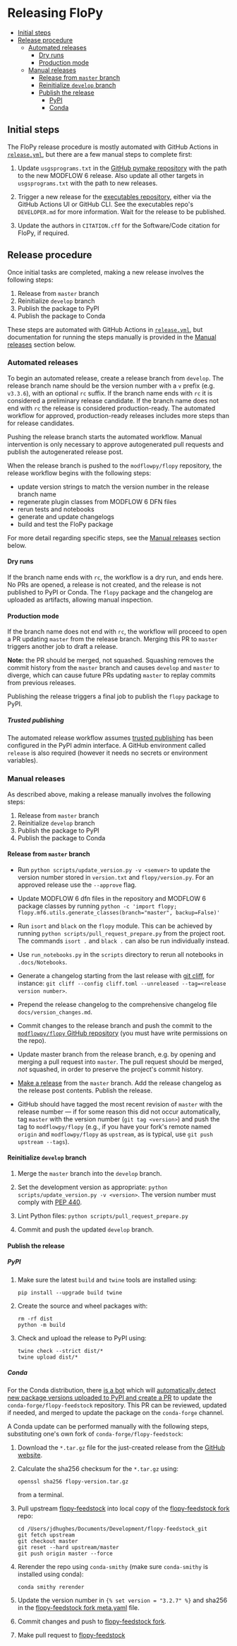 # Releasing FloPy

<!-- START doctoc generated TOC please keep comment here to allow auto update -->
<!-- DON'T EDIT THIS SECTION, INSTEAD RE-RUN doctoc TO UPDATE -->

- [Initial steps](#initial-steps)
- [Release procedure](#release-procedure)
  - [Automated releases](#automated-releases)
    - [Dry runs](#dry-runs)
    - [Production mode](#production-mode)
  - [Manual releases](#manual-releases)
    - [Release from `master` branch](#release-from-master-branch)
    - [Reinitialize `develop` branch](#reinitialize-develop-branch)
    - [Publish the release](#publish-the-release)
      - [PyPI](#pypi)
      - [Conda](#conda)

<!-- END doctoc generated TOC please keep comment here to allow auto update -->


## Initial steps

The FloPy release procedure is mostly automated with GitHub Actions in [`release.yml`](../.github/workflows/release.yml), but there are a few manual steps to complete first:

1.  Update `usgsprograms.txt` in the [GitHub pymake repository](https://github.com/modflowpy/pymake) with the path to the new MODFLOW 6 release. Also update all other targets in `usgsprograms.txt` with the path to new releases.

2.  Trigger a new release for the [executables repository](https://github.com/MODFLOW-USGS/executables), either via the GitHub Actions UI or GitHub CLI. See the executables repo's `DEVELOPER.md` for more information. Wait for the release to be published.

3. Update the authors in `CITATION.cff` for the Software/Code citation for FloPy, if required.


## Release procedure

Once initial tasks are completed, making a new release involves the following steps:

1. Release from `master` branch
2. Reinitialize `develop` branch
3. Publish the package to PyPI
4. Publish the package to Conda

These steps are automated with GitHub Actions in [`release.yml`](../.github/workflows/release.yml), but documentation for running the steps manually is provided in the [Manual releases](#manual-releases) section below.

### Automated releases

To begin an automated release, create a release branch from `develop`. The release branch name should be the version number with a `v` prefix (e.g. `v3.3.6`), with an optional `rc` suffix. If the branch name ends with `rc` it is considered a preliminary release candidate. If the branch name does not end with `rc` the release is considered production-ready. The automated workflow for approved, production-ready releases includes more steps than for release candidates.

Pushing the release branch starts the automated workflow. Manual intervention is only necessary to approve autogenerated pull requests and publish the autogenerated release post.

When the release branch is pushed to the `modflowpy/flopy` repository, the release workflow begins with the following steps:

- update version strings to match the version number in the release branch name
- regenerate plugin classes from MODFLOW 6 DFN files
- rerun tests and notebooks
- generate and update changelogs
- build and test the FloPy package

For more detail regarding specific steps, see the [Manual releases](#manual-releases) section below.

#### Dry runs

If the branch name ends with `rc`, the workflow is a dry run, and ends here. No PRs are opened, a release is not created, and the release is not published to PyPI or Conda. The `flopy` package and the changelog are uploaded as artifacts, allowing manual inspection.

#### Production mode

If the branch name does not end with `rc`, the workflow will proceed to open a PR updating `master` from the release branch. Merging this PR to `master` triggers another job to draft a release.

**Note:** the PR should be merged, not squashed. Squashing removes the commit history from the `master` branch and causes `develop` and `master` to diverge, which can cause future PRs updating `master` to replay commits from previous releases.

Publishing the release triggers a final job to publish the `flopy` package to PyPI.

##### Trusted publishing

The automated release workflow assumes [trusted publishing](https://docs.pypi.org/trusted-publishers/) has been configured in the PyPI admin interface. A GitHub environment called `release` is also required (however it needs no secrets or environment variables).

### Manual releases

As described above, making a release manually involves the following steps:

1. Release from `master` branch
2. Reinitialize `develop` branch
3. Publish the package to PyPI
4. Publish the package to Conda


#### Release from `master` branch

- Run `python scripts/update_version.py -v <semver>` to update the version number stored in `version.txt` and `flopy/version.py`. For an approved release use the `--approve` flag.

- Update MODFLOW 6 dfn files in the repository and MODFLOW 6 package classes by running `python -c 'import flopy; flopy.mf6.utils.generate_classes(branch="master", backup=False)'`

- Run `isort` and `black` on the `flopy` module. This can be achieved by running `python scripts/pull_request_prepare.py` from the project root. The commands `isort .` and `black .` can also be run individually instead.

- Use `run_notebooks.py` in the `scripts` directory to rerun all notebooks in `.docs/Notebooks`.

- Generate a changelog starting from the last release with [git cliff](https://github.com/orhun/git-cliff), for instance: `git cliff --config cliff.toml --unreleased --tag=<release version number>`.

- Prepend the release changelog to the comprehensive changelog file `docs/version_changes.md`.

- Commit changes to the release branch and push the commit to the [`modflowpy/flopy` GitHub repository](https://github.com/modflowpy/flopy) (you must have write permissions on the repo).

- Update master branch from the release branch, e.g. by opening and merging a pull request into `master`. The pull request should be merged, *not* squashed, in order to preserve the project's commit history.

- [Make a release](https://github.com/modflowpy/flopy/releases) from the `master` branch. Add the release changelog as the release post contents. Publish the release.

- GitHub should have tagged the most recent revision of `master` with the release number &mdash; if for some reason this did not occur automatically, tag `master` with the version number (`git tag <version>`) and push the tag to `modflowpy/flopy` (e.g., if you have your fork's remote named `origin` and `modflowpy/flopy` as `upstream`, as is typical, use `git push upstream --tags`).


#### Reinitialize `develop` branch

1.  Merge the `master` branch into the `develop` branch.

2.  Set the development version as appropriate: `python scripts/update_version.py -v <version>`. The version number must comply with [PEP 440](https://peps.python.org/pep-0440/).

3.  Lint Python files: `python scripts/pull_request_prepare.py`

4.  Commit and push the updated `develop` branch.


#### Publish the release

##### PyPI

1.  Make sure the latest `build` and `twine` tools are installed using:

    ```
    pip install --upgrade build twine
    ```

2.  Create the source and wheel packages with:

    ```
    rm -rf dist
    python -m build
    ```

3.  Check and upload the release to PyPI using:

    ```
    twine check --strict dist/*
    twine upload dist/*
    ```

##### Conda

For the Conda distribution, there [is a bot](https://github.com/regro-cf-autotick-bot) which will [automatically detect new package versions uploaded to PyPI and create a PR](https://github.com/conda-forge/flopy-feedstock/pull/50) to update the `conda-forge/flopy-feedstock` repository. This PR can be reviewed, updated if needed, and merged to update the package on the `conda-forge` channel.

A Conda update can be performed manually with the following steps, substituting one's own fork of `conda-forge/flopy-feedstock`:

1.  Download the `*.tar.gz` file for the just-created release from the [GitHub website](https://github.com/modflowpy/flopy/releases).

2.  Calculate the sha256 checksum for the `*.tar.gz` using:

    ```
    openssl sha256 flopy-version.tar.gz
    ```

    from a terminal.

3.  Pull upstream [flopy-feedstock](https://github.com/conda-forge/flopy-feedstock) into local copy of the [flopy-feedstock fork](https://github.com/jdhughes-usgs/flopy-feedstock) repo:

    ```
    cd /Users/jdhughes/Documents/Development/flopy-feedstock_git
    git fetch upstream
    git checkout master
    git reset --hard upstream/master
    git push origin master --force
    ```

4.  Rerender the repo using `conda-smithy` (make sure `conda-smithy` is installed using conda):

    ```
    conda smithy rerender
    ```

4.  Update the version number in `{% set version = "3.2.7" %}` and sha256 in the [flopy-feedstock fork meta.yaml](https://github.com/jdhughes-usgs/flopy-feedstock/blob/master/recipe/meta.yaml) file.

5.  Commit changes and push to [flopy-feedstock fork](https://github.com/jdhughes-usgs/flopy-feedstock).

6.  Make pull request to [flopy-feedstock](https://github.com/conda-forge/flopy-feedstock)
